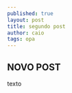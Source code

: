 ```yaml
---
published: true
layout: post
title: segundo post
author: caio
tags: opa
---
```


## NOVO POST

texto
